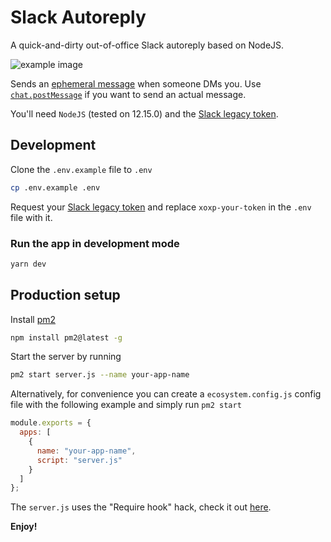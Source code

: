 # Slack Autoreply

A quick-and-dirty out-of-office Slack autoreply based on NodeJS.

![example image](https://yongzhenlow.github.com/slack-autoreply/images/example.png)

Sends an [ephemeral message](https://api.slack.com/methods/chat.postEphemeral) when someone DMs you. Use [`chat.postMessage`](https://api.slack.com/methods/chat.postMessage) if you want to send an actual message.

You'll need `NodeJS` (tested on 12.15.0) and the [Slack legacy token](https://api.slack.com/legacy/custom-integrations/legacy-tokens).

## Development

Clone the `.env.example` file to `.env`

```bash
cp .env.example .env
```

Request your [Slack legacy token](https://api.slack.com/legacy/custom-integrations/legacy-tokens) and replace `xoxp-your-token` in the `.env` file with it.

### Run the app in development mode

```bash
yarn dev
```

## Production setup

Install [pm2](https://pm2.keymetrics.io/docs/usage/quick-start/)

```bash
npm install pm2@latest -g
```

Start the server by running

```bash
pm2 start server.js --name your-app-name
```

Alternatively, for convenience you can create a `ecosystem.config.js` config file with the following example and simply run `pm2 start`

```js
module.exports = {
  apps: [
    {
      name: "your-app-name",
      script: "server.js"
    }
  ]
};
```

The `server.js` uses the "Require hook" hack, check it out [here](https://pm2.keymetrics.io/docs/tutorials/using-transpilers-with-pm2#require-hook).

**Enjoy!**
